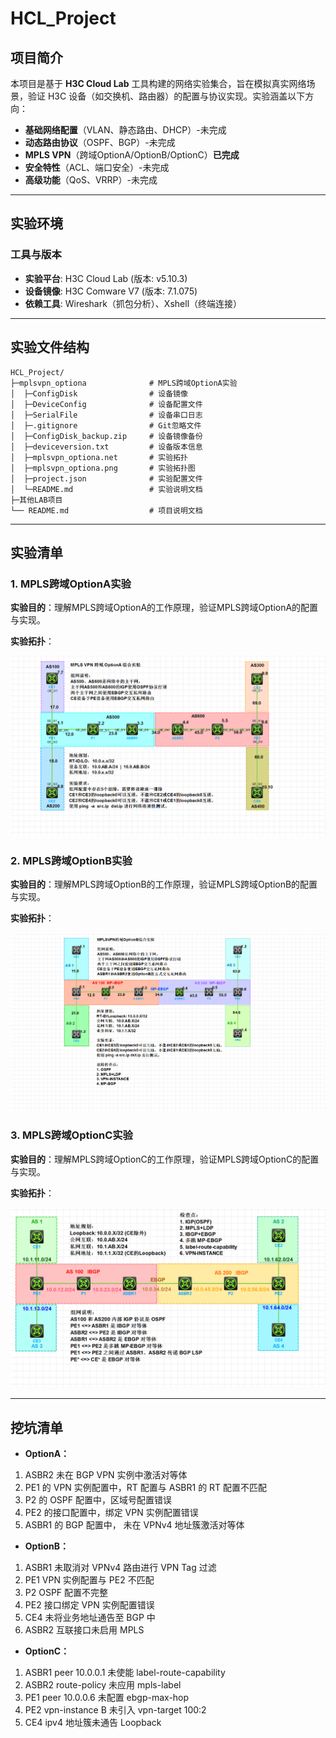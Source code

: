 # HCL_Project

## 项目简介
本项目是基于 **H3C Cloud Lab** 工具构建的网络实验集合，旨在模拟真实网络场景，验证 H3C 设备（如交换机、路由器）的配置与协议实现。实验涵盖以下方向：
- **基础网络配置**（VLAN、静态路由、DHCP）-未完成
- **动态路由协议**（OSPF、BGP）-未完成
- **MPLS VPN**（跨域OptionA/OptionB/OptionC）**已完成**
- **安全特性**（ACL、端口安全）-未完成
- **高级功能**（QoS、VRRP）-未完成

---

## 实验环境
### 工具与版本
- **实验平台**: H3C Cloud Lab (版本: v5.10.3)
- **设备镜像**: H3C Comware V7 (版本: 7.1.075)
- **依赖工具**: Wireshark（抓包分析）、Xshell（终端连接）

---

## 实验文件结构
```plaintext
HCL_Project/
├─mplsvpn_optiona              # MPLS跨域OptionA实验
│  ├─ConfigDisk                # 设备镜像
│  ├─DeviceConfig              # 设备配置文件
│  ├─SerialFile                # 设备串口日志
│  ├─.gitignore                # Git忽略文件
│  ├─ConfigDisk_backup.zip     # 设备镜像备份
│  ├─deviceversion.txt         # 设备版本信息
│  ├─mplsvpn_optiona.net       # 实验拓扑
│  ├─mplsvpn_optiona.png       # 实验拓扑图
│  ├─project.json              # 实验配置文件
│  └─README.md                 # 实验说明文档
├─其他LAB项目
└── README.md                  # 项目说明文档
```

---

## 实验清单
### 1. MPLS跨域OptionA实验
**实验目的**：理解MPLS跨域OptionA的工作原理，验证MPLS跨域OptionA的配置与实现。

**实验拓扑**：

![OptionA实验拓扑](./mplsvpn_optiona/mplsvpn_optiona.png)

### 2. MPLS跨域OptionB实验
**实验目的**：理解MPLS跨域OptionB的工作原理，验证MPLS跨域OptionB的配置与实现。

**实验拓扑**：

![OptionB实验拓扑](./mplsvpn_optionb/mplsvpn_optionb.png)

### 3. MPLS跨域OptionC实验
**实验目的**：理解MPLS跨域OptionC的工作原理，验证MPLS跨域OptionC的配置与实现。

**实验拓扑**：

![OptionC实验拓扑](./mplsvpn_optionc/mplsvpn_optionc.png)



---

## 挖坑清单
- **OptionA：**
1. ASBR2 未在 BGP VPN 实例中激活对等体
2. PE1 的 VPN 实例配置中，RT 配置与 ASBR1 的 RT 配置不匹配
3. P2 的 OSPF 配置中，区域号配置错误
4. PE2 的接口配置中，绑定 VPN 实例配置错误
5. ASBR1 的 BGP 配置中， 未在 VPNv4 地址簇激活对等体

- **OptionB：**
1. ASBR1 未取消对 VPNv4 路由进行 VPN Tag 过滤
2. PE1 VPN 实例配置与 PE2 不匹配
3. P2 OSPF 配置不完整
4. PE2 接口绑定 VPN 实例配置错误
5. CE4 未将业务地址通告至 BGP 中
6. ASBR2 互联接口未启用 MPLS

- **OptionC：**
1. ASBR1 peer 10.0.0.1 未使能 label-route-capability
2. ASBR2 route-policy 未应用 mpls-label
3. PE1 peer 10.0.0.6 未配置 ebgp-max-hop
4. PE2 vpn-instance B 未引入 vpn-target 100:2
5. CE4 ipv4 地址簇未通告 Loopback